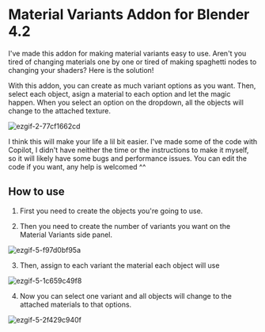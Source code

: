 # Material Variants Addon for Blender 4.2
I've made this addon for making material variants easy to use. Aren't you tired of changing materials one by one or tired of making spaghetti nodes to changing your shaders? Here is the solution!

With this addon, you can create as much variant options as you want. Then, select each object, asign a material to each option and let the magic happen. When you select an option on the dropdown, all the objects will change to the attached texture.

![ezgif-2-77cf1662cd](https://github.com/user-attachments/assets/cce63b22-ac58-46aa-8da2-765bd652f018)


I think this will make your life a lil bit easier. I've made some of the code with Copilot, I didn't have neither the time or the instructions to make it myself, so it will likely have some bugs and performance issues. You can edit the code if you want, any help is welcomed ^^ 

## How to use

1. First you need to create the objects you're going to use.
   
2. Then you need to create the number of variants you want on the Material Variants side panel.

![ezgif-5-f97d0bf95a](https://github.com/user-attachments/assets/1fe1d5e8-e571-4601-a232-86bbd727b18e)

3. Then, assign to each variant the material each object will use

![ezgif-5-1c659c49f8](https://github.com/user-attachments/assets/2864cb67-c62a-4c2c-b66f-d5c34c1737d2)

4. Now you can select one variant and all objects will change to the attached materials to that options.

![ezgif-5-2f429c940f](https://github.com/user-attachments/assets/c8c24fab-fec4-454e-848a-ed507fd87907)
